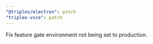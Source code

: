 ```yaml
---
"@triplex/electron": patch
"triplex-vsce": patch
---
```


Fix feature gate environment not being set to production.

